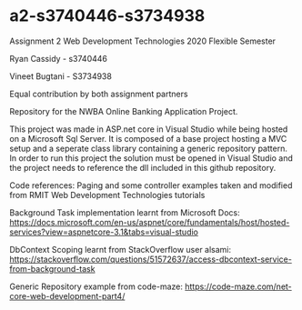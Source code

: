 # a2-s3740446-s3734938
Assignment 2 Web Development Technologies 2020 Flexible Semester

Ryan Cassidy - s3740446

Vineet Bugtani - S3734938

Equal contribution by both assignment partners

Repository for the NWBA Online Banking Application Project.

This project was made in ASP.net core in Visual Studio while being hosted on a Microsoft Sql Server.
It is composed of a base project hosting a MVC setup and a seperate class library containing a generic repository pattern.
In order to run this project the solution must be opened in Visual Studio and the project needs to reference the dll included in this github repository.

Code references:
Paging and some controller examples taken and modified from RMIT Web Development Technologies tutorials

Background Task implementation learnt from Microsoft Docs:
https://docs.microsoft.com/en-us/aspnet/core/fundamentals/host/hosted-services?view=aspnetcore-3.1&tabs=visual-studio

DbContext Scoping learnt from StackOverflow user alsami:
https://stackoverflow.com/questions/51572637/access-dbcontext-service-from-background-task

Generic Repository example from code-maze:
https://code-maze.com/net-core-web-development-part4/
